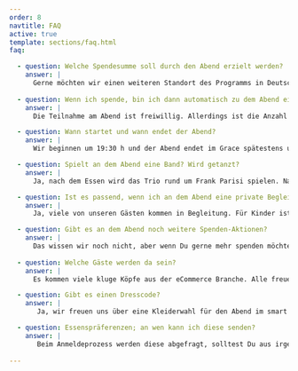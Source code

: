 ```yaml
---
order: 8
navtitle: FAQ
active: true
template: sections/faq.html
faq:

  - question: Welche Spendesumme soll durch den Abend erzielt werden?
    answer: |
      Gerne möchten wir einen weiteren Standort des Programms in Deutschland eröffnen. Dafür sind mindestens Euro 40.000,-- an Spendenvolumen nötig. Wenn wir es schaffen mit 100 Personen diese Summe zu sammeln, wäre das bombastisch. Für eine (n) Einzelne(n) sind dies Euro 400,--. 
      
  - question: Wenn ich spende, bin ich dann automatisch zu dem Abend eingeladen?
    answer: |
      Die Teilnahme am Abend ist freiwillig. Allerdings ist die Anzahl von Sitzplätzen limitiert auf 100 Stück. Es kann sein, dass wir  im Einzelfall keine Einladung aussprechen können, weil keine Plätze mehr frei sein werden. Die Spende kann aber unabhängig von der Teilnahme an der Veranstaltung platziert werden.  

  - question: Wann startet und wann endet der Abend?
    answer: |
      Wir beginnen um 19:30 h und der Abend endet im Grace spätestens um 02:00 h nachts. 

  - question: Spielt an dem Abend eine Band? Wird getanzt?
    answer: |
      Ja, nach dem Essen wird das Trio rund um Frank Parisi spielen. Nach der Band übernimmt der DJ und sorgt für eine volle Tanzfläche. 

  - question: Ist es passend, wenn ich an dem Abend eine private Begleitung mitbringe?
    answer: |
      Ja, viele von unseren Gästen kommen in Begleitung. Für Kinder ist der Abend leider ungeeignet und es wird auch keine Kinderbetreuung geben.

  - question: Gibt es an dem Abend noch weitere Spenden-Aktionen?
    answer: |
      Das wissen wir noch nicht, aber wenn Du gerne mehr spenden möchtest, dann kannst Du dies jederzeit tun.
      
  - question: Welche Gäste werden da sein?
    answer: |
      Es kommen viele kluge Köpfe aus der eCommerce Branche. Alle freuen sich auf einen Austausch. Nutze den Abend, denn selten ist der Kreis an Persönlichkeiten so klein und zugleich offen. Die Anzahl der Gäste an dem Abend ist limitiert auf 100 exclusive Personen.

  - question: Gibt es einen Dresscode?
    answer: |
       Ja, wir freuen uns über eine Kleiderwahl für den Abend im smart casual look. 

  - question: Essenspräferenzen; an wen kann ich diese senden?
    answer: |
       Beim Anmeldeprozess werden diese abgefragt, solltest Du aus irgendeinem Grunde diese Angabe versäumt haben, bitte einfach eine Mail an: info@scale.sc
 
---
```

